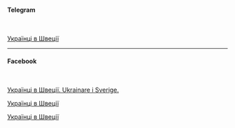 #### Telegram
</br>

[Українці в Швеції](https://t.me/ukrainian_in_sweden)

***

#### Facebook
</br>

[Українці в Швеції. Ukrainare i Sverige.](https://www.facebook.com/groups/497411653724016/?ref=share)

[Українці в Швеції](https://www.facebook.com/groups/migranty.sweden/?ref=share)

[Українці в Швеції](https://www.facebook.com/groups/2399190093650270/?ref=share)